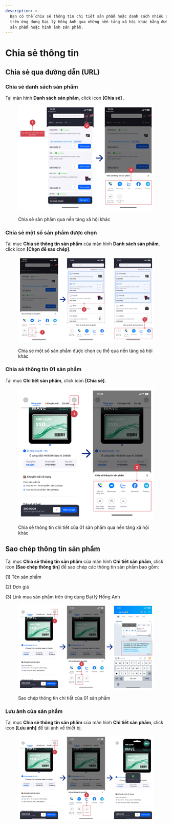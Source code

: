 ```yaml
---
description: >-
  Bạn có thể chia sẻ thông tin chi tiết sản phẩm hoặc danh sách nhiều sản phẩm
  trên ứng dụng Đại lý Hồng Anh qua những nền tảng xã hội khác bằng đường dẫn
  sản phẩm hoặc hình ảnh sản phẩm.
---
```


# Chia sẻ thông tin

## **Chia sẻ qua đường dẫn (URL)** <a href="#catalog0" id="catalog0"></a>

### **Chia sẻ danh sách sản phẩm**

Tại màn hình **Danh sách sản phẩm**, click icon **\[Chia sẻ] .**

<figure><img src="../.gitbook/assets/image (7).png" alt=""><figcaption><p>Chia sẻ sản phẩm qua nền tảng xã hội khác</p></figcaption></figure>

### Chia sẻ một số sản phẩm được chọn

Tại mục **Chia sẻ thông tin sản phẩm** của màn hình **Danh sách sản phẩm**, click icon **\[Chọn để sao chép]**.

<figure><img src="../.gitbook/assets/image (8).png" alt=""><figcaption><p>Chia se một số sản phẩm được chọn cụ thể qua nền tảng xã hội khác</p></figcaption></figure>

### Chia sẻ thông tin 01 sản phẩm

Tại mục **Chi tiết** **sản phẩm**, click icon **\[Chia sẻ]**.

<figure><img src="../.gitbook/assets/image (9).png" alt=""><figcaption><p>Chia sẻ thông tin chi tiết của 01 sản phẩm qua nền tảng xã hội khác</p></figcaption></figure>

## Sao chép thông tin sản phẩm

Tại mục **Chia sẻ thông tin sản phẩm** của màn hình **Chi tiết sản phẩm**, click icon **\[Sao chép thông tin]** để sao chép các thông tin sản phẩm bao gồm:&#x20;

(1) Tên sản phẩm&#x20;

(2) Đơn giá&#x20;

(3) Link mua sản phẩm trên ứng dụng Đại lý Hồng Anh

<figure><img src="../.gitbook/assets/image (10).png" alt=""><figcaption><p>Sao chép thông tin chi tiết của 01 sản phẩm</p></figcaption></figure>

### Lưu ảnh của sản phẩm

Tại mục **Chia sẻ thông tin sản phẩm** của màn hình **Chi tiết sản phẩm**, click icon **\[Lưu ảnh]** để tải ảnh về thiết bị.

<figure><img src="../.gitbook/assets/image (11).png" alt=""><figcaption></figcaption></figure>
